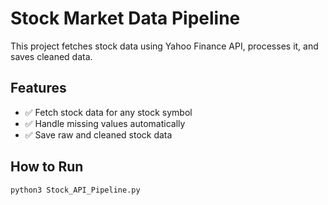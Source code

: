 # Stock Market Data Pipeline

This project fetches stock data using Yahoo Finance API, processes it, and saves cleaned data.

## Features
- ✅ Fetch stock data for any stock symbol
- ✅ Handle missing values automatically
- ✅ Save raw and cleaned stock data

## How to Run
```bash
python3 Stock_API_Pipeline.py
